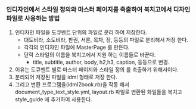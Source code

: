 
### 인디자인에서 스타일 정의와 마스터 페이지를 축출하여 북치고에서  디자인 파일로 사용하는 방법

1. 인디자인 파일을 도큐멘트 단위의 파일로 분리 하여 저장한다. 
	-  대도비라, 소도비라, 판권, 서론, 목차, 장, 등등의 파일로 분리해서 저장 한다.
	- 각각의 인디자인 파일에  MasterPage 를 만든다.
	-  단락 스타일의 이름을 북치고에서 지원 하는  이름들로 바꾼다.
		- title, subtitle, author, body, h2,h3, caption, 등등으로 변경.
1. 이유는 도큐멘트 별로 마스터 페이지와 스타일 정의 를 축출하기 위해서이다.
2. 분리되어 저장된 파일을 idml 형태로 저장 한다.
3. 그리고 변환 프로그램을(idml2book.rb)을  작동 해서 document_type_text_style.yml, layout.rb 파일로 변환된 화일들을 북치고 style_guide 에  추가하여 사용한다.
